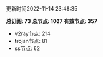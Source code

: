 更新时间2022-11-14 23:48:35

**总订阅: 73**
**总节点: 1027**
**有效节点: 357**
- v2ray节点: 214
- trojan节点: 81
- ss节点: 62
